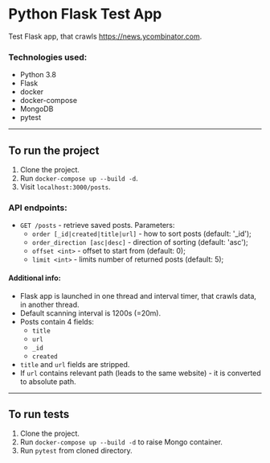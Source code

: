 # Python Flask Test App

Test Flask app, that crawls https://news.ycombinator.com.

### Technologies used:

- Python 3.8
- Flask
- docker
- docker-compose
- MongoDB
- pytest

---

## To run the project

1. Clone the project.
2. Run `docker-compose up --build -d`.
3. Visit `localhost:3000/posts`.

### API endpoints:

- `GET /posts` - retrieve saved posts. Parameters:
  - `order [_id|created|title|url]` - how to sort posts (default: '\_id');
  - `order_direction [asc|desc]` - direction of sorting (default: 'asc');
  - `offset <int>` - offset to start from (default: 0);
  - `limit <int>` - limits number of returned posts (default: 5);

#### Additional info:

- Flask app is launched in one thread and interval timer, that crawls data, in another thread.
- Default scanning interval is 1200s (=20m).
- Posts contain 4 fields:
    - `title`
    - `url`
    - `_id`
    - `created`
- `title` and `url` fields are stripped.
- If `url` contains relevant path (leads to the same website) - it is converted to absolute path.
---

## To run tests

1. Clone the project.
2. Run `docker-compose up --build -d` to raise Mongo container.
3. Run `pytest` from cloned directory.
